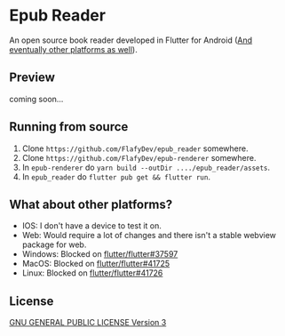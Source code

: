 # Epub Reader

An open source book reader developed in Flutter for Android ([And eventually other platforms as well](#what-about-other-platforms)).

## Preview

coming soon...

## Running from source

1. Clone `https://github.com/FlafyDev/epub_reader` somewhere.
2. Clone `https://github.com/FlafyDev/epub-renderer` somewhere.
3. In `epub-renderer` do `yarn build --outDir ..../epub_reader/assets`.
4. In `epub_reader` do `flutter pub get && flutter run`.

## What about other platforms?

- IOS: I don't have a device to test it on.
- Web: Would require a lot of changes and there isn't a stable webview package for web.
- Windows: Blocked on [flutter/flutter#37597](https://github.com/flutter/flutter/issues/37597)
- MacOS: Blocked on [flutter/flutter#41725](https://github.com/flutter/flutter/issues/41725)
- Linux: Blocked on [flutter/flutter#41726](https://github.com/flutter/flutter/issues/41726)

## License

[GNU GENERAL PUBLIC LICENSE Version 3](LICENSE)
